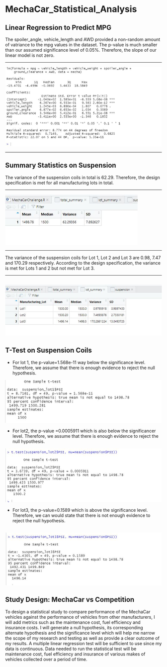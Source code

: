 # MechaCar_Statistical_Analysis
##  Linear Regression to Predict MPG
The spoiler_angle, vehicle_length and AWD provided a non-random amount of vatriance to the mpg values in the dataset. The p-value is much smaller than our assumed significance level of 0.05%. Therefore, the slope of our linear model is not zero.

---
![Linear Regression](https://github.com/Elewekeadanma/MechaCar_Statistical_Analysis/blob/main/Linear_Regression_to_Predict_MPG.JPG)

---
##  Summary Statistics on Suspension
The variance of the suspension coils in total is 62.29. Therefore, the design specification is met for all manufacturing lots in total.

---
![Total Summary](https://github.com/Elewekeadanma/MechaCar_Statistical_Analysis/blob/main/Total_Summary.jpg)

---
The variance of the suspension coils for Lot 1, Lot 2 and Lot 3 are 0.98, 7.47 and 170.29 respectively. According to the design specification, the variance is met for Lots 1 and 2 but not met for Lot 3.

---
![Lot Summary](https://github.com/Elewekeadanma/MechaCar_Statistical_Analysis/blob/main/Lot_Summary.jpg)
---
##  T-Test on Suspension Coils
- For lot 1, the p-value=1.568e-11 way below the significance level. Therefore, we assume that there is enough evidence to reject the null hypothesis.

![T-Test for lot1](https://github.com/Elewekeadanma/MechaCar_Statistical_Analysis/blob/main/T_test_for_lot1.JPG)
- For lot2, the p-value =0.0005911 which is also below the significancer level. Therefore, we assume that there is enough evidence to reject the null hypothesis.

![T-Test for lot2](https://github.com/Elewekeadanma/MechaCar_Statistical_Analysis/blob/main/T_test_for_lot2.JPG)
- For lot3, the p-value=0.1589 which is above the significance level. Therefore, we can would state that there is not enough evidence to reject the null hypothesis.

![T-Test for lot3](https://github.com/Elewekeadanma/MechaCar_Statistical_Analysis/blob/main/T_test_for_lot3.JPG)
---
##  Study Design: MechaCar vs Competition
To design a statistical study to compare performance of the MechaCar vehicles against the performance of vehicles from other manufacturers, I will add metrics such as the maintenance cost, fuel efficiency and insurance costs.
I will generate a null hypothesis, its corresponding alternate hypothesis and the significance level  which will help me narrow the scope of my research and testing as well as provide a clear outcome of my results.
A multiple linear regression test will be sufficient to use since my data is continuous.
Data needed to run the statistical test will be maintenance cost, fuel efficiency and insurance of various makes of vehicles collected over a period of time.
 
